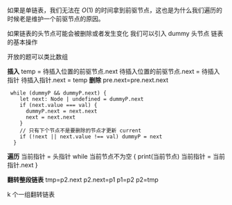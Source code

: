 如果是单链表，我们无法在 $O(1)$ 的时间拿到前驱节点，这也是为什么我们遍历的时候老是维护一个前驱节点的原因。

如果链表的头节点可能会被删除或者发生变化 我们可以引入 dummy 头节点
链表的基本操作

开放的题可以类比数组

**插入**
temp = 待插入位置的前驱节点.next
待插入位置的前驱节点.next = 待插入指针
待插入指针.next = temp
**删除**
pre.next=pre.next.next

```JS
 while (dummyP && dummyP.next) {
    let next: Node | undefined = dummyP.next
    if (next.value === val) {
      dummyP.next = next.next
      next = next.next
    }
    // 只有下个节点不是要删除的节点才更新 current
    if (!next || next.value !== val) dummyP = next
  }
```

**遍历**
当前指针 = 头指针
while 当前节点不为空 {
print(当前节点)
当前指针 = 当前指针.next
}

**翻转整段链表**
tmp=p2.next
p2.next=p1
p1=p2
p2=tmp

k 个一组翻转链表
